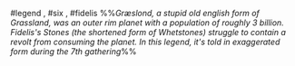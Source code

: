 #legend , #six , #fidelis 
%%*Græslond, a stupid old english form of Grassland, was an outer rim planet with a population of roughly 3 billion. Fidelis's Stones (the shortened form of Whetstones) struggle to contain a revolt from consuming the planet. In this legend, it's told in exaggerated form during the 7th gathering*%%